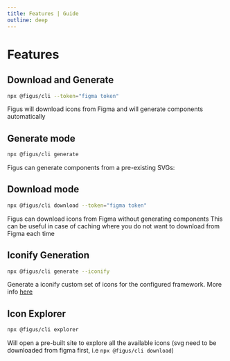 ```yaml
---
title: Features | Guide
outline: deep
---
```


# Features

## Download and Generate
```bash
npx @figus/cli --token="figma token"
```
Figus will download icons from Figma and will generate components automatically

## Generate mode


```bash
npx @figus/cli generate
```
Figus can generate components from a pre-existing SVGs:

## Download mode

```bash
npx @figus/cli download --token="figma token"
```

Figus can download icons from Figma without generating components
This can be useful in case of caching where you do not want to download from Figma each time

## Iconify Generation
```bash
npx @figus/cli generate --iconify
```

Generate a iconify custom set of icons for the configured framework.
More info [here](https://docs.iconify.design/icon-components/bundles/wrapper.html)

## Icon Explorer
```bash
npx @figus/cli explorer
```

Will open a pre-built site to explore all the available icons (svg need to be downloaded from figma first, i.e `npx @figus/cli download`)
